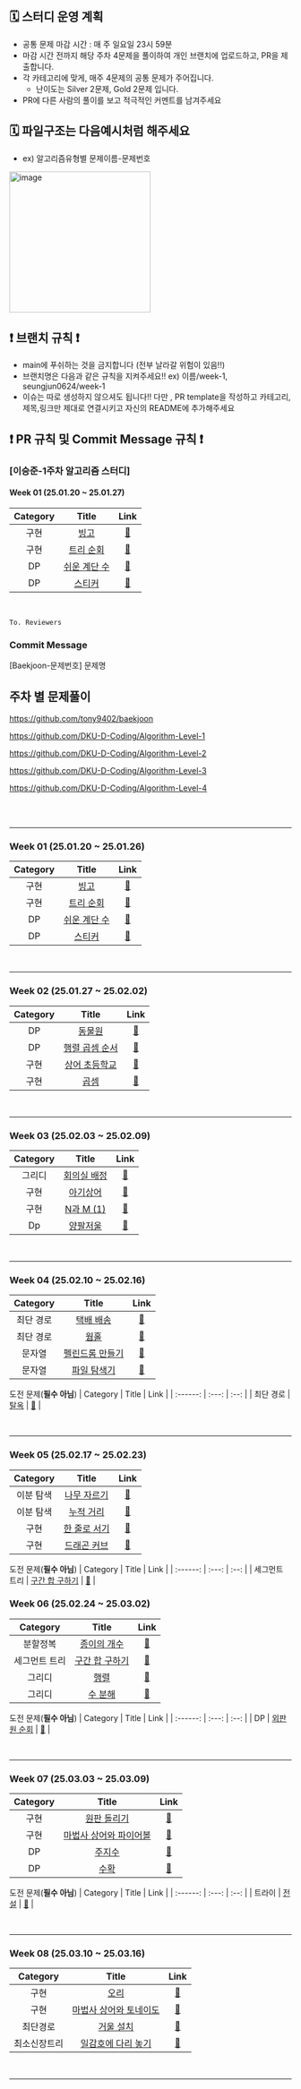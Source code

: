 
## 🗓️ 스터디 운영 계획
- 공통 문제 마감 시간 : 매 주 일요일 23시 59분
- 마감 시간 전까지 해당 주차 4문제을 풀이하여 개인 브랜치에 업로드하고, PR을 제출합니다.
- 각 카테고리에 맞게, 매주 4문제의 공통 문제가 주어집니다.
    - 난이도는 Silver 2문제, Gold 2문제 입니다.
- PR에 다른 사람의 풀이를 보고 적극적인 커멘트를 남겨주세요

## 🗓️ 파일구조는 다음예시처럼 해주세요 
- ex) 알고리즘유형별 문제이름-문제번호
<img width="252" alt="image" src="https://github.com/user-attachments/assets/71a5fc6c-ca41-4eda-ab13-f5c806c1570c">

## ❗️ 브랜치 규칙 ❗️
- main에 푸쉬하는 것을 금지합니다 (전부 날라갈 위험이 있음!!)
- 브랜치명은 다음과 같은 규칙을 지켜주세요!! ex) 이름/week-1, seungjun0624/week-1
- 이슈는 따로 생성하지 않으셔도 됩니다!! 다만 , PR template을 작성하고 카테고리,제목,링크만 제대로 연결시키고 자신의 README에 추가해주세요
## ❗️ PR 규칙 및 Commit Message 규칙 ❗️
### [이승준-1주차 알고리즘 스터디] 
#### Week 01 (25.01.20 ~ 25.01.27)
| Category | Title | Link |
| :------: | :---: | :--: |
| 구현 |  <a href="https://www.acmicpc.net/problem/2578">빙고</a> | <a href="">🔗</a> |
| 구현 |  <a href="https://www.acmicpc.net/problem/22856">트리 순회</a> | <a href="">🔗</a> |
| DP |  <a href="https://www.acmicpc.net/problem/10844">쉬운 계단 수</a> | <a href="">🔗</a> |
| DP |  <a href="https://www.acmicpc.net/problem/9465">스티커</a> | <a href="">🔗</a> |
<br>

```
To. Reviewers
```
### Commit Message
[Baekjoon-문제번호] 문제명

 
## 주차 별 문제풀이 
https://github.com/tony9402/baekjoon 

https://github.com/DKU-D-Coding/Algorithm-Level-1

https://github.com/DKU-D-Coding/Algorithm-Level-2

https://github.com/DKU-D-Coding/Algorithm-Level-3

https://github.com/DKU-D-Coding/Algorithm-Level-4


<br><br>

 ---
 
### Week 01 (25.01.20 ~ 25.01.26)
| Category | Title | Link |
| :------: | :---: | :--: |
| 구현 |  <a href="https://www.acmicpc.net/problem/2578">빙고</a> | <a href="">🔗</a> |
| 구현 |  <a href="https://www.acmicpc.net/problem/22856">트리 순회</a> | <a href="">🔗</a> |
| DP |  <a href="https://www.acmicpc.net/problem/10844">쉬운 계단 수</a> | <a href="">🔗</a> |
| DP |  <a href="https://www.acmicpc.net/problem/9465">스티커</a> | <a href="">🔗</a> |
<br>

---

### Week 02 (25.01.27 ~ 25.02.02)
| Category | Title | Link |
| :------: | :---: | :--: |
| DP |  <a href="https://www.acmicpc.net/problem/1309">동물원</a> | <a href="">🔗</a> |
| DP |  <a href="https://www.acmicpc.net/problem/11049">행렬 곱셈 순서</a> | <a href="">🔗</a> |
| 구현 |  <a href="https://www.acmicpc.net/problem/21608">상어 초등학교</a> | <a href="">🔗</a> |
| 구현 |  <a href="https://www.acmicpc.net/problem/1629">곱셈</a> | <a href="">🔗</a> |
<br>

---


### Week 03 (25.02.03 ~ 25.02.09)
| Category | Title | Link |
| :------: | :---: | :--: |
| 그리디 |  <a href="https://www.acmicpc.net/problem/1931">회의실 배정</a> | <a href="">🔗</a> |
| 구현 |  <a href="https://www.acmicpc.net/problem/16236">아기상어</a> | <a href="">🔗</a> |
| 구현 |  <a href="https://www.acmicpc.net/problem/15649">N과 M (1)</a> | <a href="">🔗</a> |
| Dp |  <a href="https://www.acmicpc.net/problem/2629">양팔저울</a> | <a href="">🔗</a> |
<br>

---

### Week 04 (25.02.10 ~ 25.02.16)
| Category | Title | Link |
| :------: | :---: | :--: |
| 최단 경로 |  <a href="https://www.acmicpc.net/problem/5972">택배 배송</a> | <a href="https://www.acmicpc.net/problem/5972">🔗</a> |
| 최단 경로 |  <a href="https://www.acmicpc.net/problem/1865">웜홀</a> | <a href="https://www.acmicpc.net/problem/1865">🔗</a> |
| 문자열 |  <a href="https://www.acmicpc.net/problem/1254">펠린드롬 만들기</a> | <a href="https://www.acmicpc.net/problem/1254">🔗</a> |
| 문자열 |  <a href="https://www.acmicpc.net/problem/20210">파일 탐색기</a> | <a href="https://www.acmicpc.net/problem/20210">🔗</a> 


도전 문제(**필수 아님**)
| Category | Title | Link |
| :------: | :---: | :--: |
| 최단 경로 |  <a href="https://www.acmicpc.net/problem/9376">탈옥</a> | <a href="https://www.acmicpc.net/problem/9376">🔗</a> |

<br>

---

### Week 05 (25.02.17 ~ 25.02.23)
| Category | Title | Link |
| :------: | :---: | :--: |
| 이분 탐색 |  <a href="https://www.acmicpc.net/problem/2805">나무 자르기</a> | <a href="https://www.acmicpc.net/problem/2805">🔗</a> |
| 이분 탐색 |  <a href="https://www.acmicpc.net/problem/22345">누적 거리</a> | <a href="https://www.acmicpc.net/problem/22345">🔗</a> |
| 구현 |  <a href="https://www.acmicpc.net/problem/1138">한 줄로 서기</a> | <a href="https://www.acmicpc.net/problem/1138">🔗</a> |
| 구현 |  <a href="https://www.acmicpc.net/problem/15685">드래곤 커브</a> | <a href="https://www.acmicpc.net/problem/15685">🔗</a> 

도전 문제(**필수 아님**)
| Category | Title | Link |
| :------: | :---: | :--: |
| 세그먼트 트리 |  <a href="https://www.acmicpc.net/problem/2042">구간 합 구하기</a> | <a href="https://www.acmicpc.net/problem/2042">🔗</a> |
<br>

### Week 06 (25.02.24 ~ 25.03.02)
| Category | Title | Link |
| :------: | :---: | :--: |
| 분할정복 |  <a href="https://www.acmicpc.net/problem/1780">종이의 개수</a> | <a href="https://www.acmicpc.net/problem/1780">🔗</a> |
| 세그먼트 트리 |  <a href="https://www.acmicpc.net/problem/2042">구간 합 구하기</a> | <a href="https://www.acmicpc.net/problem/2042">🔗</a> |
| 그리디 |  <a href="https://www.acmicpc.net/problem/1080">행렬</a> | <a href="https://www.acmicpc.net/problem/1080">🔗</a> |
| 그리디 |  <a href="https://www.acmicpc.net/problem/1437">수 분해</a> | <a href="https://www.acmicpc.net/problem/1437">🔗</a> 


도전 문제(**필수 아님**)
| Category | Title | Link |
| :------: | :---: | :--: |
| DP |  <a href="https://www.acmicpc.net/problem/2098">외판원 순회</a> | <a href="https://www.acmicpc.net/problem/2098">🔗</a> |


<br>

---

### Week 07 (25.03.03 ~ 25.03.09)
| Category | Title | Link |
| :------: | :---: | :--: |
| 구현 |  <a href="https://www.acmicpc.net/problem/17822">원판 돌리기</a> | <a href="https://www.acmicpc.net/problem/17822">🔗</a> |
| 구현 |  <a href="https://www.acmicpc.net/problem/20056">마법사 상어와 파이어볼</a> | <a href="https://www.acmicpc.net/problem/20056">🔗</a> |
| DP |  <a href="https://www.acmicpc.net/problem/15724">주지수</a> | <a href="https://www.acmicpc.net/problem/15724">🔗</a> |
| DP |  <a href="https://www.acmicpc.net/problem/1823">수확</a> | <a href="https://www.acmicpc.net/problem/1823">🔗</a> 


도전 문제(**필수 아님**)
| Category | Title | Link |
| :------: | :---: | :--: |
| 트라이 |  <a href="https://www.acmicpc.net/problem/19585">전설</a> | <a href="https://www.acmicpc.net/problem/19585">🔗</a> |


<br>

---

### Week 08 (25.03.10 ~ 25.03.16)
| Category | Title | Link |
| :------: | :---: | :--: |
| 구현 |  <a href="https://www.acmicpc.net/problem/12933">오리</a> | <a href="https://www.acmicpc.net/problem/12933">🔗</a> |
| 구현 |  <a href="https://www.acmicpc.net/problem/20057">마법사 상어와 토네이도</a> | <a href="https://www.acmicpc.net/problem/20057">🔗</a> |
| 최단경로 |  <a href="https://www.acmicpc.net/problem/2151">거울 설치</a> | <a href="https://www.acmicpc.net/problem/2151">🔗</a> |
| 최소신장트리 |  <a href="https://www.acmicpc.net/problem/17490">일감호에 다리 놓기</a> | <a href="https://www.acmicpc.net/problem/17490">🔗</a> 

<br>

---
